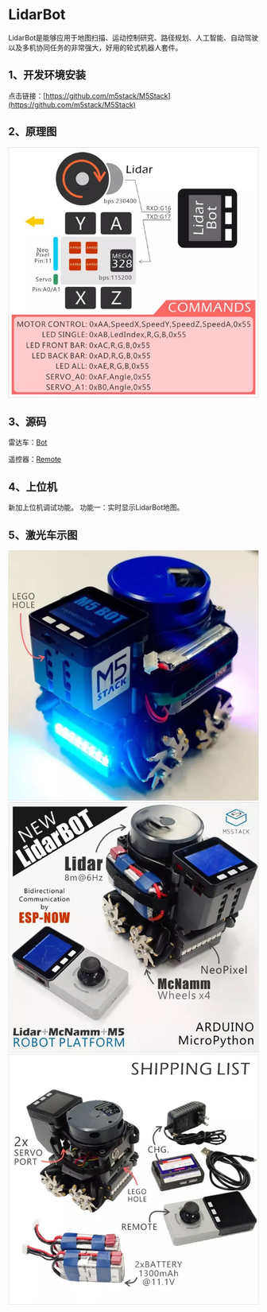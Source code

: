# LidarBot
   LidarBot是能够应用于地图扫描、运动控制研究、路径规划、人工智能、自动驾驶以及多机协同任务的非常强大，好用的轮式机器人套件。
 

## 1、开发环境安装
   点击链接：[https://github.com/m5stack/M5Stack](https://github.com/m5stack/M5Stack)

## 2、原理图

![image](.//Schematic_Diagram/576571642811095946.jpg)
   
   
## 3、源码
  
   雷达车：[Bot](https://github.com/m5stack/Applications-LidarBot/tree/master/LidarBot/Example/LidarBot_CarMain_V1.1)
 
   遥控器：[Remote](https://github.com/m5stack/Applications/tree/master/LidarBot/Firmware/Lidar_Remoter_FW/LidarBotRemote_M5)

## 4、上位机  
   新加上位机调试功能。
   功能一：实时显示LidarBot地图。
   
## 5、激光车示图

![image](./Product_Picture/403212353277269881.jpg)
![image](./Product_Picture/545126402675232250.jpg)
![image](./Product_Picture/785202095111185304.jpg)
